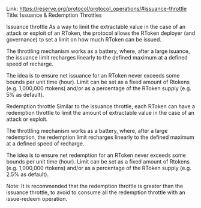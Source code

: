 Link: https://reserve.org/protocol/protocol_operations/#issuance-throttle
Title: Issuance & Redemption Throttles

Issuance throttle
As a way to limit the extractable value in the case of an attack or exploit of an RToken, the protocol allows the RToken deployer (and governance) to set a limit on how much RToken can be issued.

The throttling mechanism works as a battery, where, after a large isuance, the issuance limit recharges linearly to the defined maximum at a defined speed of recharge.

The idea is to ensure net issuance for an RToken never exceeds some bounds per unit time (hour). Limit can be set as a fixed amount of Rtokens (e.g. 1,000,000 rtokens) and/or as a percentage of the RToken supply (e.g. 5% as default).

Redemption throttle
Similar to the issuance throttle, each RToken can have a redemption throttle to limit the amount of extractable value in the case of an attack or exploit.

The throttling mechanism works as a battery, where, after a large redemption, the redemption limit recharges linearly to the defined maximum at a defined speed of recharge.

The idea is to ensure net redemption for an RToken never exceeds some bounds per unit time (hour). Limit can be set as a fixed amount of Rtokens (e.g. 1,000,000 rtokens) and/or as a percentage of the RToken supply (e.g. 2.5% as default).

Note: It is recommended that the redemption throttle is greater than the issuance throttle, to avoid to consume all the redemption throttle with an issue-redeem operation.
